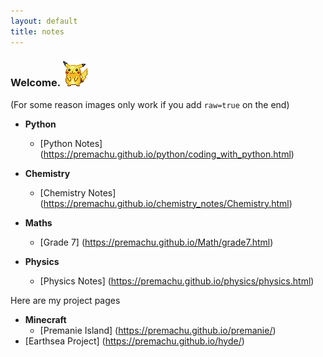 ```yaml
---
layout: default
title: notes
---
```


### Welcome. ![pikachu](https://github.com/Premachu/premachu.github.io/blob/master/animation.gif?raw=true) 
(For some reason images only work if you add `raw=true` on the end)

* **Python** 
  * [Python Notes] (https://premachu.github.io/python/coding_with_python.html)

* **Chemistry** 
  * [Chemistry Notes] (https://premachu.github.io/chemistry_notes/Chemistry.html)
* **Maths** 
  * [Grade 7] (https://premachu.github.io/Math/grade7.html)
* **Physics**
  * [Physics Notes] (https://premachu.github.io/physics/physics.html)  

Here are my project pages

* **Minecraft**
  * [Premanie Island] (https://premachu.github.io/premanie/)
* [Earthsea Project] (https://premachu.github.io/hyde/)


